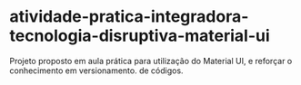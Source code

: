 # atividade-pratica-integradora-tecnologia-disruptiva-material-ui
Projeto proposto em aula prática para utilização do Material UI, e reforçar o conhecimento em versionamento. de códigos.
